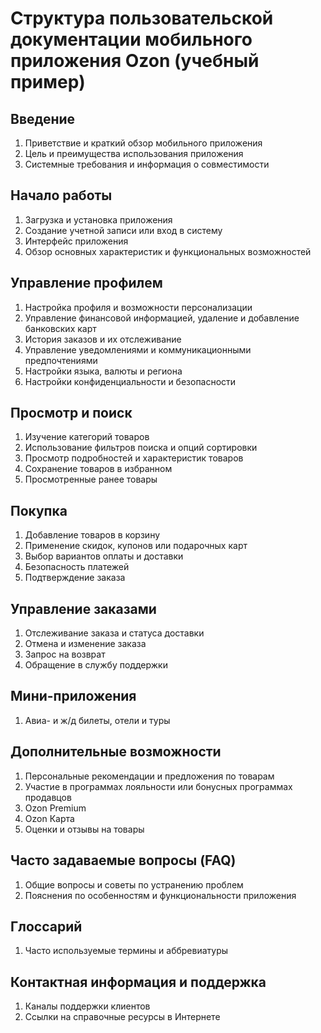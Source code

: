 # Структура пользовательской документации мобильного приложения Ozon (учебный пример)

## Введение
1. Приветствие и краткий обзор мобильного приложения
2. Цель и преимущества использования приложения
3. Системные требования и информация о совместимости

## Начало работы
1. Загрузка и установка приложения
2. Создание учетной записи или вход в систему
3. Интерфейс приложения
4. Обзор основных характеристик и функциональных возможностей

## Управление профилем
1. Настройка профиля и возможности персонализации
2. Управление финансовой информацией, удаление и добавление банковских карт
3. История заказов и их отслеживание
4. Управление уведомлениями и коммуникационными предпочтениями
5. Настройки языка, валюты и региона
6. Настройки конфиденциальности и безопасности

## Просмотр и поиск
1. Изучение категорий товаров
2. Использование фильтров поиска и опций сортировки
3. Просмотр подробностей и характеристик товаров
4. Сохранение товаров в избранном
5. Просмотренные ранее товары

## Покупка
1. Добавление товаров в корзину
2. Применение скидок, купонов или подарочных карт
3. Выбор вариантов оплаты и доставки
4. Безопасность платежей
5. Подтверждение заказа

## Управление заказами
1. Отслеживание заказа и статуса доставки
2. Отмена и изменение заказа
3. Запрос на возврат
4. Обращение в службу поддержки

## Мини-приложения
1. Авиа- и ж/д билеты, отели и туры

## Дополнительные возможности
1. Персональные рекомендации и предложения по товарам
3. Участие в программах лояльности или бонусных программах продавцов
4. Ozon Premium
5. Ozon Карта
6. Оценки и отзывы на товары

## Часто задаваемые вопросы (FAQ)
1. Общие вопросы и советы по устранению проблем
2. Пояснения по особенностям и функциональности приложения

## Глоссарий
1. Часто используемые термины и аббревиатуры

## Контактная информация и поддержка
1. Каналы поддержки клиентов
2. Ссылки на справочные ресурсы в Интернете